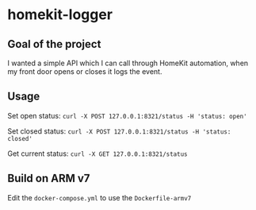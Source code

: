 # homekit-logger

## Goal of the project

I wanted a simple API which I can call through HomeKit automation, when my front door opens or closes it logs the event.

## Usage

Set open status: `curl -X POST 127.0.0.1:8321/status -H 'status: open'`

Set closed status: `curl -X POST 127.0.0.1:8321/status -H 'status: closed'`

Get current status: `curl -X GET 127.0.0.1:8321/status`

## Build on ARM v7

Edit the `docker-compose.yml` to use the `Dockerfile-armv7`